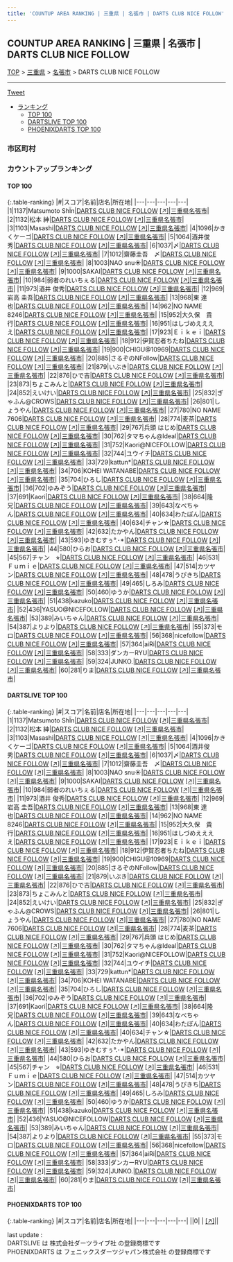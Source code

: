 ```yaml
---
title: 'COUNTUP AREA RANKING | 三重県 | 名張市 | DARTS CLUB NICE FOLLOW'
---
```

## COUNTUP AREA RANKING | 三重県 | 名張市 | DARTS CLUB NICE FOLLOW

[TOP](/darts/rank/) > [三重県](/darts/rank/三重県/) > [名張市](/darts/rank/三重県/名張市/) > DARTS CLUB NICE FOLLOW

___

<a href="https://twitter.com/share?ref_src=twsrc%5Etfw" data-text="COUNTUP AREA RANKING | 三重県名張市DARTS CLUB NICE FOLLOW" class="twitter-share-button" data-hashtags="DARTSLIVE,PHOENIXDARTS,darts,ダーツ" data-show-count="false">Tweet</a>

* [ランキング](#カウントアップランキング)
    * [TOP 100](#top-100)
    * [DARTSLIVE TOP 100](#dartslive-top-100)
    * [PHOENIXDARTS TOP 100](#phoenixdarts-top-100)

### 市区町村

<ul>

</ul>

### カウントアップランキング

#### TOP 100



{:.table-ranking}
|#|スコア|名前|店名|所在地|
|---|---|---|---|---|
|1|1137|<span class="rank-name-dl">Matsumoto ShÏn</span>|<a href="/darts/rank/shops/9c83226d54a0fcc50d9b047a20a7ba1e.html">DARTS CLUB NICE FOLLOW</a> <a href="https://search.dartslive.com/jp/shop/9c83226d54a0fcc50d9b047a20a7ba1e">[↗]</a>|<a href="/darts/rank/三重県/名張市">三重県名張市</a>|
|2|1132|<span class="rank-name-dl">松本 紳</span>|<a href="/darts/rank/shops/9c83226d54a0fcc50d9b047a20a7ba1e.html">DARTS CLUB NICE FOLLOW</a> <a href="https://search.dartslive.com/jp/shop/9c83226d54a0fcc50d9b047a20a7ba1e">[↗]</a>|<a href="/darts/rank/三重県/名張市">三重県名張市</a>|
|3|1103|<span class="rank-name-dl">Masashi</span>|<a href="/darts/rank/shops/9c83226d54a0fcc50d9b047a20a7ba1e.html">DARTS CLUB NICE FOLLOW</a> <a href="https://search.dartslive.com/jp/shop/9c83226d54a0fcc50d9b047a20a7ba1e">[↗]</a>|<a href="/darts/rank/三重県/名張市">三重県名張市</a>|
|4|1096|<span class="rank-name-dl">かきくケーゴ</span>|<a href="/darts/rank/shops/9c83226d54a0fcc50d9b047a20a7ba1e.html">DARTS CLUB NICE FOLLOW</a> <a href="https://search.dartslive.com/jp/shop/9c83226d54a0fcc50d9b047a20a7ba1e">[↗]</a>|<a href="/darts/rank/三重県/名張市">三重県名張市</a>|
|5|1064|<span class="rank-name-dl">酒井俊秀</span>|<a href="/darts/rank/shops/9c83226d54a0fcc50d9b047a20a7ba1e.html">DARTS CLUB NICE FOLLOW</a> <a href="https://search.dartslive.com/jp/shop/9c83226d54a0fcc50d9b047a20a7ba1e">[↗]</a>|<a href="/darts/rank/三重県/名張市">三重県名張市</a>|
|6|1037|<span class="rank-name-dl">〆</span>|<a href="/darts/rank/shops/9c83226d54a0fcc50d9b047a20a7ba1e.html">DARTS CLUB NICE FOLLOW</a> <a href="https://search.dartslive.com/jp/shop/9c83226d54a0fcc50d9b047a20a7ba1e">[↗]</a>|<a href="/darts/rank/三重県/名張市">三重県名張市</a>|
|7|1012|<span class="rank-name-dl">齋藤圭吾　〆</span>|<a href="/darts/rank/shops/9c83226d54a0fcc50d9b047a20a7ba1e.html">DARTS CLUB NICE FOLLOW</a> <a href="https://search.dartslive.com/jp/shop/9c83226d54a0fcc50d9b047a20a7ba1e">[↗]</a>|<a href="/darts/rank/三重県/名張市">三重県名張市</a>|
|8|1003|<span class="rank-name-dl">NAO snu☀️</span>|<a href="/darts/rank/shops/9c83226d54a0fcc50d9b047a20a7ba1e.html">DARTS CLUB NICE FOLLOW</a> <a href="https://search.dartslive.com/jp/shop/9c83226d54a0fcc50d9b047a20a7ba1e">[↗]</a>|<a href="/darts/rank/三重県/名張市">三重県名張市</a>|
|9|1000|<span class="rank-name-dl">SAKAI</span>|<a href="/darts/rank/shops/9c83226d54a0fcc50d9b047a20a7ba1e.html">DARTS CLUB NICE FOLLOW</a> <a href="https://search.dartslive.com/jp/shop/9c83226d54a0fcc50d9b047a20a7ba1e">[↗]</a>|<a href="/darts/rank/三重県/名張市">三重県名張市</a>|
|10|984|<span class="rank-name-dl">弱者のれいちぇる</span>|<a href="/darts/rank/shops/9c83226d54a0fcc50d9b047a20a7ba1e.html">DARTS CLUB NICE FOLLOW</a> <a href="https://search.dartslive.com/jp/shop/9c83226d54a0fcc50d9b047a20a7ba1e">[↗]</a>|<a href="/darts/rank/三重県/名張市">三重県名張市</a>|
|11|973|<span class="rank-name-dl">酒井 俊秀</span>|<a href="/darts/rank/shops/9c83226d54a0fcc50d9b047a20a7ba1e.html">DARTS CLUB NICE FOLLOW</a> <a href="https://search.dartslive.com/jp/shop/9c83226d54a0fcc50d9b047a20a7ba1e">[↗]</a>|<a href="/darts/rank/三重県/名張市">三重県名張市</a>|
|12|969|<span class="rank-name-dl">岩高 圭吾</span>|<a href="/darts/rank/shops/9c83226d54a0fcc50d9b047a20a7ba1e.html">DARTS CLUB NICE FOLLOW</a> <a href="https://search.dartslive.com/jp/shop/9c83226d54a0fcc50d9b047a20a7ba1e">[↗]</a>|<a href="/darts/rank/三重県/名張市">三重県名張市</a>|
|13|968|<span class="rank-name-dl">東 達也</span>|<a href="/darts/rank/shops/9c83226d54a0fcc50d9b047a20a7ba1e.html">DARTS CLUB NICE FOLLOW</a> <a href="https://search.dartslive.com/jp/shop/9c83226d54a0fcc50d9b047a20a7ba1e">[↗]</a>|<a href="/darts/rank/三重県/名張市">三重県名張市</a>|
|14|962|<span class="rank-name-dl">NO NAME 8246</span>|<a href="/darts/rank/shops/9c83226d54a0fcc50d9b047a20a7ba1e.html">DARTS CLUB NICE FOLLOW</a> <a href="https://search.dartslive.com/jp/shop/9c83226d54a0fcc50d9b047a20a7ba1e">[↗]</a>|<a href="/darts/rank/三重県/名張市">三重県名張市</a>|
|15|952|<span class="rank-name-dl">大久保　貴行</span>|<a href="/darts/rank/shops/9c83226d54a0fcc50d9b047a20a7ba1e.html">DARTS CLUB NICE FOLLOW</a> <a href="https://search.dartslive.com/jp/shop/9c83226d54a0fcc50d9b047a20a7ba1e">[↗]</a>|<a href="/darts/rank/三重県/名張市">三重県名張市</a>|
|16|951|<span class="rank-name-dl">はしづめええええ</span>|<a href="/darts/rank/shops/9c83226d54a0fcc50d9b047a20a7ba1e.html">DARTS CLUB NICE FOLLOW</a> <a href="https://search.dartslive.com/jp/shop/9c83226d54a0fcc50d9b047a20a7ba1e">[↗]</a>|<a href="/darts/rank/三重県/名張市">三重県名張市</a>|
|17|923|<span class="rank-name-dl">Ｅｉｋｅｉ</span>|<a href="/darts/rank/shops/9c83226d54a0fcc50d9b047a20a7ba1e.html">DARTS CLUB NICE FOLLOW</a> <a href="https://search.dartslive.com/jp/shop/9c83226d54a0fcc50d9b047a20a7ba1e">[↗]</a>|<a href="/darts/rank/三重県/名張市">三重県名張市</a>|
|18|912|<span class="rank-name-dl">伊賀忍者ちたね</span>|<a href="/darts/rank/shops/9c83226d54a0fcc50d9b047a20a7ba1e.html">DARTS CLUB NICE FOLLOW</a> <a href="https://search.dartslive.com/jp/shop/9c83226d54a0fcc50d9b047a20a7ba1e">[↗]</a>|<a href="/darts/rank/三重県/名張市">三重県名張市</a>|
|19|900|<span class="rank-name-dl">CHIGU@10969</span>|<a href="/darts/rank/shops/9c83226d54a0fcc50d9b047a20a7ba1e.html">DARTS CLUB NICE FOLLOW</a> <a href="https://search.dartslive.com/jp/shop/9c83226d54a0fcc50d9b047a20a7ba1e">[↗]</a>|<a href="/darts/rank/三重県/名張市">三重県名張市</a>|
|20|885|<span class="rank-name-dl">さるぞのNFollow</span>|<a href="/darts/rank/shops/9c83226d54a0fcc50d9b047a20a7ba1e.html">DARTS CLUB NICE FOLLOW</a> <a href="https://search.dartslive.com/jp/shop/9c83226d54a0fcc50d9b047a20a7ba1e">[↗]</a>|<a href="/darts/rank/三重県/名張市">三重県名張市</a>|
|21|879|<span class="rank-name-dl">いぶき</span>|<a href="/darts/rank/shops/9c83226d54a0fcc50d9b047a20a7ba1e.html">DARTS CLUB NICE FOLLOW</a> <a href="https://search.dartslive.com/jp/shop/9c83226d54a0fcc50d9b047a20a7ba1e">[↗]</a>|<a href="/darts/rank/三重県/名張市">三重県名張市</a>|
|22|876|<span class="rank-name-dl">ひで吉</span>|<a href="/darts/rank/shops/9c83226d54a0fcc50d9b047a20a7ba1e.html">DARTS CLUB NICE FOLLOW</a> <a href="https://search.dartslive.com/jp/shop/9c83226d54a0fcc50d9b047a20a7ba1e">[↗]</a>|<a href="/darts/rank/三重県/名張市">三重県名張市</a>|
|23|873|<span class="rank-name-dl">ちょこみんと</span>|<a href="/darts/rank/shops/9c83226d54a0fcc50d9b047a20a7ba1e.html">DARTS CLUB NICE FOLLOW</a> <a href="https://search.dartslive.com/jp/shop/9c83226d54a0fcc50d9b047a20a7ba1e">[↗]</a>|<a href="/darts/rank/三重県/名張市">三重県名張市</a>|
|24|852|<span class="rank-name-dl">えいけい</span>|<a href="/darts/rank/shops/9c83226d54a0fcc50d9b047a20a7ba1e.html">DARTS CLUB NICE FOLLOW</a> <a href="https://search.dartslive.com/jp/shop/9c83226d54a0fcc50d9b047a20a7ba1e">[↗]</a>|<a href="/darts/rank/三重県/名張市">三重県名張市</a>|
|25|832|<span class="rank-name-dl">ぎゃふん@CROWS</span>|<a href="/darts/rank/shops/9c83226d54a0fcc50d9b047a20a7ba1e.html">DARTS CLUB NICE FOLLOW</a> <a href="https://search.dartslive.com/jp/shop/9c83226d54a0fcc50d9b047a20a7ba1e">[↗]</a>|<a href="/darts/rank/三重県/名張市">三重県名張市</a>|
|26|801|<span class="rank-name-dl">しょうやん</span>|<a href="/darts/rank/shops/9c83226d54a0fcc50d9b047a20a7ba1e.html">DARTS CLUB NICE FOLLOW</a> <a href="https://search.dartslive.com/jp/shop/9c83226d54a0fcc50d9b047a20a7ba1e">[↗]</a>|<a href="/darts/rank/三重県/名張市">三重県名張市</a>|
|27|780|<span class="rank-name-dl">NO NAME 7606</span>|<a href="/darts/rank/shops/9c83226d54a0fcc50d9b047a20a7ba1e.html">DARTS CLUB NICE FOLLOW</a> <a href="https://search.dartslive.com/jp/shop/9c83226d54a0fcc50d9b047a20a7ba1e">[↗]</a>|<a href="/darts/rank/三重県/名張市">三重県名張市</a>|
|28|774|<span class="rank-name-dl">麦茶</span>|<a href="/darts/rank/shops/9c83226d54a0fcc50d9b047a20a7ba1e.html">DARTS CLUB NICE FOLLOW</a> <a href="https://search.dartslive.com/jp/shop/9c83226d54a0fcc50d9b047a20a7ba1e">[↗]</a>|<a href="/darts/rank/三重県/名張市">三重県名張市</a>|
|29|767|<span class="rank-name-dl">兵頭 はじめ</span>|<a href="/darts/rank/shops/9c83226d54a0fcc50d9b047a20a7ba1e.html">DARTS CLUB NICE FOLLOW</a> <a href="https://search.dartslive.com/jp/shop/9c83226d54a0fcc50d9b047a20a7ba1e">[↗]</a>|<a href="/darts/rank/三重県/名張市">三重県名張市</a>|
|30|762|<span class="rank-name-dl">タマちゃん@Ideal</span>|<a href="/darts/rank/shops/9c83226d54a0fcc50d9b047a20a7ba1e.html">DARTS CLUB NICE FOLLOW</a> <a href="https://search.dartslive.com/jp/shop/9c83226d54a0fcc50d9b047a20a7ba1e">[↗]</a>|<a href="/darts/rank/三重県/名張市">三重県名張市</a>|
|31|752|<span class="rank-name-dl">Kaori@NICEFOLLOW</span>|<a href="/darts/rank/shops/9c83226d54a0fcc50d9b047a20a7ba1e.html">DARTS CLUB NICE FOLLOW</a> <a href="https://search.dartslive.com/jp/shop/9c83226d54a0fcc50d9b047a20a7ba1e">[↗]</a>|<a href="/darts/rank/三重県/名張市">三重県名張市</a>|
|32|744|<span class="rank-name-dl">ユウイチ</span>|<a href="/darts/rank/shops/9c83226d54a0fcc50d9b047a20a7ba1e.html">DARTS CLUB NICE FOLLOW</a> <a href="https://search.dartslive.com/jp/shop/9c83226d54a0fcc50d9b047a20a7ba1e">[↗]</a>|<a href="/darts/rank/三重県/名張市">三重県名張市</a>|
|33|729|<span class="rank-name-dl">kattun*</span>|<a href="/darts/rank/shops/9c83226d54a0fcc50d9b047a20a7ba1e.html">DARTS CLUB NICE FOLLOW</a> <a href="https://search.dartslive.com/jp/shop/9c83226d54a0fcc50d9b047a20a7ba1e">[↗]</a>|<a href="/darts/rank/三重県/名張市">三重県名張市</a>|
|34|706|<span class="rank-name-dl">KOHEI WATANABE</span>|<a href="/darts/rank/shops/9c83226d54a0fcc50d9b047a20a7ba1e.html">DARTS CLUB NICE FOLLOW</a> <a href="https://search.dartslive.com/jp/shop/9c83226d54a0fcc50d9b047a20a7ba1e">[↗]</a>|<a href="/darts/rank/三重県/名張市">三重県名張市</a>|
|35|704|<span class="rank-name-dl">ひろし</span>|<a href="/darts/rank/shops/9c83226d54a0fcc50d9b047a20a7ba1e.html">DARTS CLUB NICE FOLLOW</a> <a href="https://search.dartslive.com/jp/shop/9c83226d54a0fcc50d9b047a20a7ba1e">[↗]</a>|<a href="/darts/rank/三重県/名張市">三重県名張市</a>|
|36|702|<span class="rank-name-dl">ゆみぞう</span>|<a href="/darts/rank/shops/9c83226d54a0fcc50d9b047a20a7ba1e.html">DARTS CLUB NICE FOLLOW</a> <a href="https://search.dartslive.com/jp/shop/9c83226d54a0fcc50d9b047a20a7ba1e">[↗]</a>|<a href="/darts/rank/三重県/名張市">三重県名張市</a>|
|37|691|<span class="rank-name-dl">Kaori</span>|<a href="/darts/rank/shops/9c83226d54a0fcc50d9b047a20a7ba1e.html">DARTS CLUB NICE FOLLOW</a> <a href="https://search.dartslive.com/jp/shop/9c83226d54a0fcc50d9b047a20a7ba1e">[↗]</a>|<a href="/darts/rank/三重県/名張市">三重県名張市</a>|
|38|664|<span class="rank-name-dl">隆兄</span>|<a href="/darts/rank/shops/9c83226d54a0fcc50d9b047a20a7ba1e.html">DARTS CLUB NICE FOLLOW</a> <a href="https://search.dartslive.com/jp/shop/9c83226d54a0fcc50d9b047a20a7ba1e">[↗]</a>|<a href="/darts/rank/三重県/名張市">三重県名張市</a>|
|39|643|<span class="rank-name-dl">なべちゃん</span>|<a href="/darts/rank/shops/9c83226d54a0fcc50d9b047a20a7ba1e.html">DARTS CLUB NICE FOLLOW</a> <a href="https://search.dartslive.com/jp/shop/9c83226d54a0fcc50d9b047a20a7ba1e">[↗]</a>|<a href="/darts/rank/三重県/名張市">三重県名張市</a>|
|40|634|<span class="rank-name-dl">わたぽん</span>|<a href="/darts/rank/shops/9c83226d54a0fcc50d9b047a20a7ba1e.html">DARTS CLUB NICE FOLLOW</a> <a href="https://search.dartslive.com/jp/shop/9c83226d54a0fcc50d9b047a20a7ba1e">[↗]</a>|<a href="/darts/rank/三重県/名張市">三重県名張市</a>|
|40|634|<span class="rank-name-dl">チャン☆</span>|<a href="/darts/rank/shops/9c83226d54a0fcc50d9b047a20a7ba1e.html">DARTS CLUB NICE FOLLOW</a> <a href="https://search.dartslive.com/jp/shop/9c83226d54a0fcc50d9b047a20a7ba1e">[↗]</a>|<a href="/darts/rank/三重県/名張市">三重県名張市</a>|
|42|632|<span class="rank-name-dl">たかやん</span>|<a href="/darts/rank/shops/9c83226d54a0fcc50d9b047a20a7ba1e.html">DARTS CLUB NICE FOLLOW</a> <a href="https://search.dartslive.com/jp/shop/9c83226d54a0fcc50d9b047a20a7ba1e">[↗]</a>|<a href="/darts/rank/三重県/名張市">三重県名張市</a>|
|43|593|<span class="rank-name-dl">ゆきむすぅ°.･*</span>|<a href="/darts/rank/shops/9c83226d54a0fcc50d9b047a20a7ba1e.html">DARTS CLUB NICE FOLLOW</a> <a href="https://search.dartslive.com/jp/shop/9c83226d54a0fcc50d9b047a20a7ba1e">[↗]</a>|<a href="/darts/rank/三重県/名張市">三重県名張市</a>|
|44|580|<span class="rank-name-dl">ひらお</span>|<a href="/darts/rank/shops/9c83226d54a0fcc50d9b047a20a7ba1e.html">DARTS CLUB NICE FOLLOW</a> <a href="https://search.dartslive.com/jp/shop/9c83226d54a0fcc50d9b047a20a7ba1e">[↗]</a>|<a href="/darts/rank/三重県/名張市">三重県名張市</a>|
|45|567|<span class="rank-name-dl">チャン　⭐︎</span>|<a href="/darts/rank/shops/9c83226d54a0fcc50d9b047a20a7ba1e.html">DARTS CLUB NICE FOLLOW</a> <a href="https://search.dartslive.com/jp/shop/9c83226d54a0fcc50d9b047a20a7ba1e">[↗]</a>|<a href="/darts/rank/三重県/名張市">三重県名張市</a>|
|46|531|<span class="rank-name-dl">Ｆｕｍｉｅ</span>|<a href="/darts/rank/shops/9c83226d54a0fcc50d9b047a20a7ba1e.html">DARTS CLUB NICE FOLLOW</a> <a href="https://search.dartslive.com/jp/shop/9c83226d54a0fcc50d9b047a20a7ba1e">[↗]</a>|<a href="/darts/rank/三重県/名張市">三重県名張市</a>|
|47|514|<span class="rank-name-dl">カツヤン</span>|<a href="/darts/rank/shops/9c83226d54a0fcc50d9b047a20a7ba1e.html">DARTS CLUB NICE FOLLOW</a> <a href="https://search.dartslive.com/jp/shop/9c83226d54a0fcc50d9b047a20a7ba1e">[↗]</a>|<a href="/darts/rank/三重県/名張市">三重県名張市</a>|
|48|478|<span class="rank-name-dl">うぴきち</span>|<a href="/darts/rank/shops/9c83226d54a0fcc50d9b047a20a7ba1e.html">DARTS CLUB NICE FOLLOW</a> <a href="https://search.dartslive.com/jp/shop/9c83226d54a0fcc50d9b047a20a7ba1e">[↗]</a>|<a href="/darts/rank/三重県/名張市">三重県名張市</a>|
|49|465|<span class="rank-name-dl">しろみ</span>|<a href="/darts/rank/shops/9c83226d54a0fcc50d9b047a20a7ba1e.html">DARTS CLUB NICE FOLLOW</a> <a href="https://search.dartslive.com/jp/shop/9c83226d54a0fcc50d9b047a20a7ba1e">[↗]</a>|<a href="/darts/rank/三重県/名張市">三重県名張市</a>|
|50|460|<span class="rank-name-dl">ゆうか</span>|<a href="/darts/rank/shops/9c83226d54a0fcc50d9b047a20a7ba1e.html">DARTS CLUB NICE FOLLOW</a> <a href="https://search.dartslive.com/jp/shop/9c83226d54a0fcc50d9b047a20a7ba1e">[↗]</a>|<a href="/darts/rank/三重県/名張市">三重県名張市</a>|
|51|438|<span class="rank-name-dl">kazuko</span>|<a href="/darts/rank/shops/9c83226d54a0fcc50d9b047a20a7ba1e.html">DARTS CLUB NICE FOLLOW</a> <a href="https://search.dartslive.com/jp/shop/9c83226d54a0fcc50d9b047a20a7ba1e">[↗]</a>|<a href="/darts/rank/三重県/名張市">三重県名張市</a>|
|52|436|<span class="rank-name-dl">YASUO@NICEFOLLOW</span>|<a href="/darts/rank/shops/9c83226d54a0fcc50d9b047a20a7ba1e.html">DARTS CLUB NICE FOLLOW</a> <a href="https://search.dartslive.com/jp/shop/9c83226d54a0fcc50d9b047a20a7ba1e">[↗]</a>|<a href="/darts/rank/三重県/名張市">三重県名張市</a>|
|53|389|<span class="rank-name-dl">みいちゃん</span>|<a href="/darts/rank/shops/9c83226d54a0fcc50d9b047a20a7ba1e.html">DARTS CLUB NICE FOLLOW</a> <a href="https://search.dartslive.com/jp/shop/9c83226d54a0fcc50d9b047a20a7ba1e">[↗]</a>|<a href="/darts/rank/三重県/名張市">三重県名張市</a>|
|54|387|<span class="rank-name-dl">よりより</span>|<a href="/darts/rank/shops/9c83226d54a0fcc50d9b047a20a7ba1e.html">DARTS CLUB NICE FOLLOW</a> <a href="https://search.dartslive.com/jp/shop/9c83226d54a0fcc50d9b047a20a7ba1e">[↗]</a>|<a href="/darts/rank/三重県/名張市">三重県名張市</a>|
|55|373|<span class="rank-name-dl">モロ</span>|<a href="/darts/rank/shops/9c83226d54a0fcc50d9b047a20a7ba1e.html">DARTS CLUB NICE FOLLOW</a> <a href="https://search.dartslive.com/jp/shop/9c83226d54a0fcc50d9b047a20a7ba1e">[↗]</a>|<a href="/darts/rank/三重県/名張市">三重県名張市</a>|
|56|368|<span class="rank-name-dl">nicefollow</span>|<a href="/darts/rank/shops/9c83226d54a0fcc50d9b047a20a7ba1e.html">DARTS CLUB NICE FOLLOW</a> <a href="https://search.dartslive.com/jp/shop/9c83226d54a0fcc50d9b047a20a7ba1e">[↗]</a>|<a href="/darts/rank/三重県/名張市">三重県名張市</a>|
|57|364|<span class="rank-name-dl">aiRi</span>|<a href="/darts/rank/shops/9c83226d54a0fcc50d9b047a20a7ba1e.html">DARTS CLUB NICE FOLLOW</a> <a href="https://search.dartslive.com/jp/shop/9c83226d54a0fcc50d9b047a20a7ba1e">[↗]</a>|<a href="/darts/rank/三重県/名張市">三重県名張市</a>|
|58|333|<span class="rank-name-dl">ダンカーRYU</span>|<a href="/darts/rank/shops/9c83226d54a0fcc50d9b047a20a7ba1e.html">DARTS CLUB NICE FOLLOW</a> <a href="https://search.dartslive.com/jp/shop/9c83226d54a0fcc50d9b047a20a7ba1e">[↗]</a>|<a href="/darts/rank/三重県/名張市">三重県名張市</a>|
|59|324|<span class="rank-name-dl">JUNKO.</span>|<a href="/darts/rank/shops/9c83226d54a0fcc50d9b047a20a7ba1e.html">DARTS CLUB NICE FOLLOW</a> <a href="https://search.dartslive.com/jp/shop/9c83226d54a0fcc50d9b047a20a7ba1e">[↗]</a>|<a href="/darts/rank/三重県/名張市">三重県名張市</a>|
|60|281|<span class="rank-name-dl">りま</span>|<a href="/darts/rank/shops/9c83226d54a0fcc50d9b047a20a7ba1e.html">DARTS CLUB NICE FOLLOW</a> <a href="https://search.dartslive.com/jp/shop/9c83226d54a0fcc50d9b047a20a7ba1e">[↗]</a>|<a href="/darts/rank/三重県/名張市">三重県名張市</a>|


#### DARTSLIVE TOP 100



{:.table-ranking}
|#|スコア|名前|店名|所在地|
|---|---|---|---|---|
|1|1137|<span class="rank-name-dl">Matsumoto ShÏn</span>|<a href="/darts/rank/shops/9c83226d54a0fcc50d9b047a20a7ba1e.html">DARTS CLUB NICE FOLLOW</a> <a href="https://search.dartslive.com/jp/shop/9c83226d54a0fcc50d9b047a20a7ba1e">[↗]</a>|<a href="/darts/rank/三重県/名張市">三重県名張市</a>|
|2|1132|<span class="rank-name-dl">松本 紳</span>|<a href="/darts/rank/shops/9c83226d54a0fcc50d9b047a20a7ba1e.html">DARTS CLUB NICE FOLLOW</a> <a href="https://search.dartslive.com/jp/shop/9c83226d54a0fcc50d9b047a20a7ba1e">[↗]</a>|<a href="/darts/rank/三重県/名張市">三重県名張市</a>|
|3|1103|<span class="rank-name-dl">Masashi</span>|<a href="/darts/rank/shops/9c83226d54a0fcc50d9b047a20a7ba1e.html">DARTS CLUB NICE FOLLOW</a> <a href="https://search.dartslive.com/jp/shop/9c83226d54a0fcc50d9b047a20a7ba1e">[↗]</a>|<a href="/darts/rank/三重県/名張市">三重県名張市</a>|
|4|1096|<span class="rank-name-dl">かきくケーゴ</span>|<a href="/darts/rank/shops/9c83226d54a0fcc50d9b047a20a7ba1e.html">DARTS CLUB NICE FOLLOW</a> <a href="https://search.dartslive.com/jp/shop/9c83226d54a0fcc50d9b047a20a7ba1e">[↗]</a>|<a href="/darts/rank/三重県/名張市">三重県名張市</a>|
|5|1064|<span class="rank-name-dl">酒井俊秀</span>|<a href="/darts/rank/shops/9c83226d54a0fcc50d9b047a20a7ba1e.html">DARTS CLUB NICE FOLLOW</a> <a href="https://search.dartslive.com/jp/shop/9c83226d54a0fcc50d9b047a20a7ba1e">[↗]</a>|<a href="/darts/rank/三重県/名張市">三重県名張市</a>|
|6|1037|<span class="rank-name-dl">〆</span>|<a href="/darts/rank/shops/9c83226d54a0fcc50d9b047a20a7ba1e.html">DARTS CLUB NICE FOLLOW</a> <a href="https://search.dartslive.com/jp/shop/9c83226d54a0fcc50d9b047a20a7ba1e">[↗]</a>|<a href="/darts/rank/三重県/名張市">三重県名張市</a>|
|7|1012|<span class="rank-name-dl">齋藤圭吾　〆</span>|<a href="/darts/rank/shops/9c83226d54a0fcc50d9b047a20a7ba1e.html">DARTS CLUB NICE FOLLOW</a> <a href="https://search.dartslive.com/jp/shop/9c83226d54a0fcc50d9b047a20a7ba1e">[↗]</a>|<a href="/darts/rank/三重県/名張市">三重県名張市</a>|
|8|1003|<span class="rank-name-dl">NAO snu☀️</span>|<a href="/darts/rank/shops/9c83226d54a0fcc50d9b047a20a7ba1e.html">DARTS CLUB NICE FOLLOW</a> <a href="https://search.dartslive.com/jp/shop/9c83226d54a0fcc50d9b047a20a7ba1e">[↗]</a>|<a href="/darts/rank/三重県/名張市">三重県名張市</a>|
|9|1000|<span class="rank-name-dl">SAKAI</span>|<a href="/darts/rank/shops/9c83226d54a0fcc50d9b047a20a7ba1e.html">DARTS CLUB NICE FOLLOW</a> <a href="https://search.dartslive.com/jp/shop/9c83226d54a0fcc50d9b047a20a7ba1e">[↗]</a>|<a href="/darts/rank/三重県/名張市">三重県名張市</a>|
|10|984|<span class="rank-name-dl">弱者のれいちぇる</span>|<a href="/darts/rank/shops/9c83226d54a0fcc50d9b047a20a7ba1e.html">DARTS CLUB NICE FOLLOW</a> <a href="https://search.dartslive.com/jp/shop/9c83226d54a0fcc50d9b047a20a7ba1e">[↗]</a>|<a href="/darts/rank/三重県/名張市">三重県名張市</a>|
|11|973|<span class="rank-name-dl">酒井 俊秀</span>|<a href="/darts/rank/shops/9c83226d54a0fcc50d9b047a20a7ba1e.html">DARTS CLUB NICE FOLLOW</a> <a href="https://search.dartslive.com/jp/shop/9c83226d54a0fcc50d9b047a20a7ba1e">[↗]</a>|<a href="/darts/rank/三重県/名張市">三重県名張市</a>|
|12|969|<span class="rank-name-dl">岩高 圭吾</span>|<a href="/darts/rank/shops/9c83226d54a0fcc50d9b047a20a7ba1e.html">DARTS CLUB NICE FOLLOW</a> <a href="https://search.dartslive.com/jp/shop/9c83226d54a0fcc50d9b047a20a7ba1e">[↗]</a>|<a href="/darts/rank/三重県/名張市">三重県名張市</a>|
|13|968|<span class="rank-name-dl">東 達也</span>|<a href="/darts/rank/shops/9c83226d54a0fcc50d9b047a20a7ba1e.html">DARTS CLUB NICE FOLLOW</a> <a href="https://search.dartslive.com/jp/shop/9c83226d54a0fcc50d9b047a20a7ba1e">[↗]</a>|<a href="/darts/rank/三重県/名張市">三重県名張市</a>|
|14|962|<span class="rank-name-dl">NO NAME 8246</span>|<a href="/darts/rank/shops/9c83226d54a0fcc50d9b047a20a7ba1e.html">DARTS CLUB NICE FOLLOW</a> <a href="https://search.dartslive.com/jp/shop/9c83226d54a0fcc50d9b047a20a7ba1e">[↗]</a>|<a href="/darts/rank/三重県/名張市">三重県名張市</a>|
|15|952|<span class="rank-name-dl">大久保　貴行</span>|<a href="/darts/rank/shops/9c83226d54a0fcc50d9b047a20a7ba1e.html">DARTS CLUB NICE FOLLOW</a> <a href="https://search.dartslive.com/jp/shop/9c83226d54a0fcc50d9b047a20a7ba1e">[↗]</a>|<a href="/darts/rank/三重県/名張市">三重県名張市</a>|
|16|951|<span class="rank-name-dl">はしづめええええ</span>|<a href="/darts/rank/shops/9c83226d54a0fcc50d9b047a20a7ba1e.html">DARTS CLUB NICE FOLLOW</a> <a href="https://search.dartslive.com/jp/shop/9c83226d54a0fcc50d9b047a20a7ba1e">[↗]</a>|<a href="/darts/rank/三重県/名張市">三重県名張市</a>|
|17|923|<span class="rank-name-dl">Ｅｉｋｅｉ</span>|<a href="/darts/rank/shops/9c83226d54a0fcc50d9b047a20a7ba1e.html">DARTS CLUB NICE FOLLOW</a> <a href="https://search.dartslive.com/jp/shop/9c83226d54a0fcc50d9b047a20a7ba1e">[↗]</a>|<a href="/darts/rank/三重県/名張市">三重県名張市</a>|
|18|912|<span class="rank-name-dl">伊賀忍者ちたね</span>|<a href="/darts/rank/shops/9c83226d54a0fcc50d9b047a20a7ba1e.html">DARTS CLUB NICE FOLLOW</a> <a href="https://search.dartslive.com/jp/shop/9c83226d54a0fcc50d9b047a20a7ba1e">[↗]</a>|<a href="/darts/rank/三重県/名張市">三重県名張市</a>|
|19|900|<span class="rank-name-dl">CHIGU@10969</span>|<a href="/darts/rank/shops/9c83226d54a0fcc50d9b047a20a7ba1e.html">DARTS CLUB NICE FOLLOW</a> <a href="https://search.dartslive.com/jp/shop/9c83226d54a0fcc50d9b047a20a7ba1e">[↗]</a>|<a href="/darts/rank/三重県/名張市">三重県名張市</a>|
|20|885|<span class="rank-name-dl">さるぞのNFollow</span>|<a href="/darts/rank/shops/9c83226d54a0fcc50d9b047a20a7ba1e.html">DARTS CLUB NICE FOLLOW</a> <a href="https://search.dartslive.com/jp/shop/9c83226d54a0fcc50d9b047a20a7ba1e">[↗]</a>|<a href="/darts/rank/三重県/名張市">三重県名張市</a>|
|21|879|<span class="rank-name-dl">いぶき</span>|<a href="/darts/rank/shops/9c83226d54a0fcc50d9b047a20a7ba1e.html">DARTS CLUB NICE FOLLOW</a> <a href="https://search.dartslive.com/jp/shop/9c83226d54a0fcc50d9b047a20a7ba1e">[↗]</a>|<a href="/darts/rank/三重県/名張市">三重県名張市</a>|
|22|876|<span class="rank-name-dl">ひで吉</span>|<a href="/darts/rank/shops/9c83226d54a0fcc50d9b047a20a7ba1e.html">DARTS CLUB NICE FOLLOW</a> <a href="https://search.dartslive.com/jp/shop/9c83226d54a0fcc50d9b047a20a7ba1e">[↗]</a>|<a href="/darts/rank/三重県/名張市">三重県名張市</a>|
|23|873|<span class="rank-name-dl">ちょこみんと</span>|<a href="/darts/rank/shops/9c83226d54a0fcc50d9b047a20a7ba1e.html">DARTS CLUB NICE FOLLOW</a> <a href="https://search.dartslive.com/jp/shop/9c83226d54a0fcc50d9b047a20a7ba1e">[↗]</a>|<a href="/darts/rank/三重県/名張市">三重県名張市</a>|
|24|852|<span class="rank-name-dl">えいけい</span>|<a href="/darts/rank/shops/9c83226d54a0fcc50d9b047a20a7ba1e.html">DARTS CLUB NICE FOLLOW</a> <a href="https://search.dartslive.com/jp/shop/9c83226d54a0fcc50d9b047a20a7ba1e">[↗]</a>|<a href="/darts/rank/三重県/名張市">三重県名張市</a>|
|25|832|<span class="rank-name-dl">ぎゃふん@CROWS</span>|<a href="/darts/rank/shops/9c83226d54a0fcc50d9b047a20a7ba1e.html">DARTS CLUB NICE FOLLOW</a> <a href="https://search.dartslive.com/jp/shop/9c83226d54a0fcc50d9b047a20a7ba1e">[↗]</a>|<a href="/darts/rank/三重県/名張市">三重県名張市</a>|
|26|801|<span class="rank-name-dl">しょうやん</span>|<a href="/darts/rank/shops/9c83226d54a0fcc50d9b047a20a7ba1e.html">DARTS CLUB NICE FOLLOW</a> <a href="https://search.dartslive.com/jp/shop/9c83226d54a0fcc50d9b047a20a7ba1e">[↗]</a>|<a href="/darts/rank/三重県/名張市">三重県名張市</a>|
|27|780|<span class="rank-name-dl">NO NAME 7606</span>|<a href="/darts/rank/shops/9c83226d54a0fcc50d9b047a20a7ba1e.html">DARTS CLUB NICE FOLLOW</a> <a href="https://search.dartslive.com/jp/shop/9c83226d54a0fcc50d9b047a20a7ba1e">[↗]</a>|<a href="/darts/rank/三重県/名張市">三重県名張市</a>|
|28|774|<span class="rank-name-dl">麦茶</span>|<a href="/darts/rank/shops/9c83226d54a0fcc50d9b047a20a7ba1e.html">DARTS CLUB NICE FOLLOW</a> <a href="https://search.dartslive.com/jp/shop/9c83226d54a0fcc50d9b047a20a7ba1e">[↗]</a>|<a href="/darts/rank/三重県/名張市">三重県名張市</a>|
|29|767|<span class="rank-name-dl">兵頭 はじめ</span>|<a href="/darts/rank/shops/9c83226d54a0fcc50d9b047a20a7ba1e.html">DARTS CLUB NICE FOLLOW</a> <a href="https://search.dartslive.com/jp/shop/9c83226d54a0fcc50d9b047a20a7ba1e">[↗]</a>|<a href="/darts/rank/三重県/名張市">三重県名張市</a>|
|30|762|<span class="rank-name-dl">タマちゃん@Ideal</span>|<a href="/darts/rank/shops/9c83226d54a0fcc50d9b047a20a7ba1e.html">DARTS CLUB NICE FOLLOW</a> <a href="https://search.dartslive.com/jp/shop/9c83226d54a0fcc50d9b047a20a7ba1e">[↗]</a>|<a href="/darts/rank/三重県/名張市">三重県名張市</a>|
|31|752|<span class="rank-name-dl">Kaori@NICEFOLLOW</span>|<a href="/darts/rank/shops/9c83226d54a0fcc50d9b047a20a7ba1e.html">DARTS CLUB NICE FOLLOW</a> <a href="https://search.dartslive.com/jp/shop/9c83226d54a0fcc50d9b047a20a7ba1e">[↗]</a>|<a href="/darts/rank/三重県/名張市">三重県名張市</a>|
|32|744|<span class="rank-name-dl">ユウイチ</span>|<a href="/darts/rank/shops/9c83226d54a0fcc50d9b047a20a7ba1e.html">DARTS CLUB NICE FOLLOW</a> <a href="https://search.dartslive.com/jp/shop/9c83226d54a0fcc50d9b047a20a7ba1e">[↗]</a>|<a href="/darts/rank/三重県/名張市">三重県名張市</a>|
|33|729|<span class="rank-name-dl">kattun*</span>|<a href="/darts/rank/shops/9c83226d54a0fcc50d9b047a20a7ba1e.html">DARTS CLUB NICE FOLLOW</a> <a href="https://search.dartslive.com/jp/shop/9c83226d54a0fcc50d9b047a20a7ba1e">[↗]</a>|<a href="/darts/rank/三重県/名張市">三重県名張市</a>|
|34|706|<span class="rank-name-dl">KOHEI WATANABE</span>|<a href="/darts/rank/shops/9c83226d54a0fcc50d9b047a20a7ba1e.html">DARTS CLUB NICE FOLLOW</a> <a href="https://search.dartslive.com/jp/shop/9c83226d54a0fcc50d9b047a20a7ba1e">[↗]</a>|<a href="/darts/rank/三重県/名張市">三重県名張市</a>|
|35|704|<span class="rank-name-dl">ひろし</span>|<a href="/darts/rank/shops/9c83226d54a0fcc50d9b047a20a7ba1e.html">DARTS CLUB NICE FOLLOW</a> <a href="https://search.dartslive.com/jp/shop/9c83226d54a0fcc50d9b047a20a7ba1e">[↗]</a>|<a href="/darts/rank/三重県/名張市">三重県名張市</a>|
|36|702|<span class="rank-name-dl">ゆみぞう</span>|<a href="/darts/rank/shops/9c83226d54a0fcc50d9b047a20a7ba1e.html">DARTS CLUB NICE FOLLOW</a> <a href="https://search.dartslive.com/jp/shop/9c83226d54a0fcc50d9b047a20a7ba1e">[↗]</a>|<a href="/darts/rank/三重県/名張市">三重県名張市</a>|
|37|691|<span class="rank-name-dl">Kaori</span>|<a href="/darts/rank/shops/9c83226d54a0fcc50d9b047a20a7ba1e.html">DARTS CLUB NICE FOLLOW</a> <a href="https://search.dartslive.com/jp/shop/9c83226d54a0fcc50d9b047a20a7ba1e">[↗]</a>|<a href="/darts/rank/三重県/名張市">三重県名張市</a>|
|38|664|<span class="rank-name-dl">隆兄</span>|<a href="/darts/rank/shops/9c83226d54a0fcc50d9b047a20a7ba1e.html">DARTS CLUB NICE FOLLOW</a> <a href="https://search.dartslive.com/jp/shop/9c83226d54a0fcc50d9b047a20a7ba1e">[↗]</a>|<a href="/darts/rank/三重県/名張市">三重県名張市</a>|
|39|643|<span class="rank-name-dl">なべちゃん</span>|<a href="/darts/rank/shops/9c83226d54a0fcc50d9b047a20a7ba1e.html">DARTS CLUB NICE FOLLOW</a> <a href="https://search.dartslive.com/jp/shop/9c83226d54a0fcc50d9b047a20a7ba1e">[↗]</a>|<a href="/darts/rank/三重県/名張市">三重県名張市</a>|
|40|634|<span class="rank-name-dl">わたぽん</span>|<a href="/darts/rank/shops/9c83226d54a0fcc50d9b047a20a7ba1e.html">DARTS CLUB NICE FOLLOW</a> <a href="https://search.dartslive.com/jp/shop/9c83226d54a0fcc50d9b047a20a7ba1e">[↗]</a>|<a href="/darts/rank/三重県/名張市">三重県名張市</a>|
|40|634|<span class="rank-name-dl">チャン☆</span>|<a href="/darts/rank/shops/9c83226d54a0fcc50d9b047a20a7ba1e.html">DARTS CLUB NICE FOLLOW</a> <a href="https://search.dartslive.com/jp/shop/9c83226d54a0fcc50d9b047a20a7ba1e">[↗]</a>|<a href="/darts/rank/三重県/名張市">三重県名張市</a>|
|42|632|<span class="rank-name-dl">たかやん</span>|<a href="/darts/rank/shops/9c83226d54a0fcc50d9b047a20a7ba1e.html">DARTS CLUB NICE FOLLOW</a> <a href="https://search.dartslive.com/jp/shop/9c83226d54a0fcc50d9b047a20a7ba1e">[↗]</a>|<a href="/darts/rank/三重県/名張市">三重県名張市</a>|
|43|593|<span class="rank-name-dl">ゆきむすぅ°.･*</span>|<a href="/darts/rank/shops/9c83226d54a0fcc50d9b047a20a7ba1e.html">DARTS CLUB NICE FOLLOW</a> <a href="https://search.dartslive.com/jp/shop/9c83226d54a0fcc50d9b047a20a7ba1e">[↗]</a>|<a href="/darts/rank/三重県/名張市">三重県名張市</a>|
|44|580|<span class="rank-name-dl">ひらお</span>|<a href="/darts/rank/shops/9c83226d54a0fcc50d9b047a20a7ba1e.html">DARTS CLUB NICE FOLLOW</a> <a href="https://search.dartslive.com/jp/shop/9c83226d54a0fcc50d9b047a20a7ba1e">[↗]</a>|<a href="/darts/rank/三重県/名張市">三重県名張市</a>|
|45|567|<span class="rank-name-dl">チャン　⭐︎</span>|<a href="/darts/rank/shops/9c83226d54a0fcc50d9b047a20a7ba1e.html">DARTS CLUB NICE FOLLOW</a> <a href="https://search.dartslive.com/jp/shop/9c83226d54a0fcc50d9b047a20a7ba1e">[↗]</a>|<a href="/darts/rank/三重県/名張市">三重県名張市</a>|
|46|531|<span class="rank-name-dl">Ｆｕｍｉｅ</span>|<a href="/darts/rank/shops/9c83226d54a0fcc50d9b047a20a7ba1e.html">DARTS CLUB NICE FOLLOW</a> <a href="https://search.dartslive.com/jp/shop/9c83226d54a0fcc50d9b047a20a7ba1e">[↗]</a>|<a href="/darts/rank/三重県/名張市">三重県名張市</a>|
|47|514|<span class="rank-name-dl">カツヤン</span>|<a href="/darts/rank/shops/9c83226d54a0fcc50d9b047a20a7ba1e.html">DARTS CLUB NICE FOLLOW</a> <a href="https://search.dartslive.com/jp/shop/9c83226d54a0fcc50d9b047a20a7ba1e">[↗]</a>|<a href="/darts/rank/三重県/名張市">三重県名張市</a>|
|48|478|<span class="rank-name-dl">うぴきち</span>|<a href="/darts/rank/shops/9c83226d54a0fcc50d9b047a20a7ba1e.html">DARTS CLUB NICE FOLLOW</a> <a href="https://search.dartslive.com/jp/shop/9c83226d54a0fcc50d9b047a20a7ba1e">[↗]</a>|<a href="/darts/rank/三重県/名張市">三重県名張市</a>|
|49|465|<span class="rank-name-dl">しろみ</span>|<a href="/darts/rank/shops/9c83226d54a0fcc50d9b047a20a7ba1e.html">DARTS CLUB NICE FOLLOW</a> <a href="https://search.dartslive.com/jp/shop/9c83226d54a0fcc50d9b047a20a7ba1e">[↗]</a>|<a href="/darts/rank/三重県/名張市">三重県名張市</a>|
|50|460|<span class="rank-name-dl">ゆうか</span>|<a href="/darts/rank/shops/9c83226d54a0fcc50d9b047a20a7ba1e.html">DARTS CLUB NICE FOLLOW</a> <a href="https://search.dartslive.com/jp/shop/9c83226d54a0fcc50d9b047a20a7ba1e">[↗]</a>|<a href="/darts/rank/三重県/名張市">三重県名張市</a>|
|51|438|<span class="rank-name-dl">kazuko</span>|<a href="/darts/rank/shops/9c83226d54a0fcc50d9b047a20a7ba1e.html">DARTS CLUB NICE FOLLOW</a> <a href="https://search.dartslive.com/jp/shop/9c83226d54a0fcc50d9b047a20a7ba1e">[↗]</a>|<a href="/darts/rank/三重県/名張市">三重県名張市</a>|
|52|436|<span class="rank-name-dl">YASUO@NICEFOLLOW</span>|<a href="/darts/rank/shops/9c83226d54a0fcc50d9b047a20a7ba1e.html">DARTS CLUB NICE FOLLOW</a> <a href="https://search.dartslive.com/jp/shop/9c83226d54a0fcc50d9b047a20a7ba1e">[↗]</a>|<a href="/darts/rank/三重県/名張市">三重県名張市</a>|
|53|389|<span class="rank-name-dl">みいちゃん</span>|<a href="/darts/rank/shops/9c83226d54a0fcc50d9b047a20a7ba1e.html">DARTS CLUB NICE FOLLOW</a> <a href="https://search.dartslive.com/jp/shop/9c83226d54a0fcc50d9b047a20a7ba1e">[↗]</a>|<a href="/darts/rank/三重県/名張市">三重県名張市</a>|
|54|387|<span class="rank-name-dl">よりより</span>|<a href="/darts/rank/shops/9c83226d54a0fcc50d9b047a20a7ba1e.html">DARTS CLUB NICE FOLLOW</a> <a href="https://search.dartslive.com/jp/shop/9c83226d54a0fcc50d9b047a20a7ba1e">[↗]</a>|<a href="/darts/rank/三重県/名張市">三重県名張市</a>|
|55|373|<span class="rank-name-dl">モロ</span>|<a href="/darts/rank/shops/9c83226d54a0fcc50d9b047a20a7ba1e.html">DARTS CLUB NICE FOLLOW</a> <a href="https://search.dartslive.com/jp/shop/9c83226d54a0fcc50d9b047a20a7ba1e">[↗]</a>|<a href="/darts/rank/三重県/名張市">三重県名張市</a>|
|56|368|<span class="rank-name-dl">nicefollow</span>|<a href="/darts/rank/shops/9c83226d54a0fcc50d9b047a20a7ba1e.html">DARTS CLUB NICE FOLLOW</a> <a href="https://search.dartslive.com/jp/shop/9c83226d54a0fcc50d9b047a20a7ba1e">[↗]</a>|<a href="/darts/rank/三重県/名張市">三重県名張市</a>|
|57|364|<span class="rank-name-dl">aiRi</span>|<a href="/darts/rank/shops/9c83226d54a0fcc50d9b047a20a7ba1e.html">DARTS CLUB NICE FOLLOW</a> <a href="https://search.dartslive.com/jp/shop/9c83226d54a0fcc50d9b047a20a7ba1e">[↗]</a>|<a href="/darts/rank/三重県/名張市">三重県名張市</a>|
|58|333|<span class="rank-name-dl">ダンカーRYU</span>|<a href="/darts/rank/shops/9c83226d54a0fcc50d9b047a20a7ba1e.html">DARTS CLUB NICE FOLLOW</a> <a href="https://search.dartslive.com/jp/shop/9c83226d54a0fcc50d9b047a20a7ba1e">[↗]</a>|<a href="/darts/rank/三重県/名張市">三重県名張市</a>|
|59|324|<span class="rank-name-dl">JUNKO.</span>|<a href="/darts/rank/shops/9c83226d54a0fcc50d9b047a20a7ba1e.html">DARTS CLUB NICE FOLLOW</a> <a href="https://search.dartslive.com/jp/shop/9c83226d54a0fcc50d9b047a20a7ba1e">[↗]</a>|<a href="/darts/rank/三重県/名張市">三重県名張市</a>|
|60|281|<span class="rank-name-dl">りま</span>|<a href="/darts/rank/shops/9c83226d54a0fcc50d9b047a20a7ba1e.html">DARTS CLUB NICE FOLLOW</a> <a href="https://search.dartslive.com/jp/shop/9c83226d54a0fcc50d9b047a20a7ba1e">[↗]</a>|<a href="/darts/rank/三重県/名張市">三重県名張市</a>|


#### PHOENIXDARTS TOP 100



{:.table-ranking}
|#|スコア|名前|店名|所在地|
|---|---|---|---|---|
||0|<span class="rank-name-dl"> </span>|<a href="/darts/rank/shops/.html"></a> <a href="">[↗]</a>|<a href="/darts/rank//"></a>|


<div class="footer border-top border-gray-light mt-5 pt-3 text-right text-gray">
    last update : <span style="font-weight: italic" id="foot_last_modified"></span><br />
    DARTSLIVE は 株式会社ダーツライブ社 の登録商標です<br />
    PHOENIXDARTS は フェニックスダーツジャパン株式会社 の登録商標です<br />
</div>

<script src="https://cdnjs.cloudflare.com/ajax/libs/jquery.tablesorter/2.31.3/js/jquery.tablesorter.min.js" integrity="sha512-qzgd5cYSZcosqpzpn7zF2ZId8f/8CHmFKZ8j7mU4OUXTNRd5g+ZHBPsgKEwoqxCtdQvExE5LprwwPAgoicguNg==" crossorigin="anonymous" referrerpolicy="no-referrer"></script>
<link rel="stylesheet" href="https://cdnjs.cloudflare.com/ajax/libs/jquery.tablesorter/2.31.3/css/theme.default.min.css" integrity="sha512-wghhOJkjQX0Lh3NSWvNKeZ0ZpNn+SPVXX1Qyc9OCaogADktxrBiBdKGDoqVUOyhStvMBmJQ8ZdMHiR3wuEq8+w==" crossorigin="anonymous" referrerpolicy="no-referrer" />
<script>
$(function() {
    $(".table-ranking").tablesorter({sortList:[[0, 0]]});
    $("#foot_last_modified").text(formatDate(new Date(document.lastModified), 'yyyy-MM-dd HH:mm:ss'));
});
</script>

<script async src="https://platform.twitter.com/widgets.js" charset="utf-8"></script>